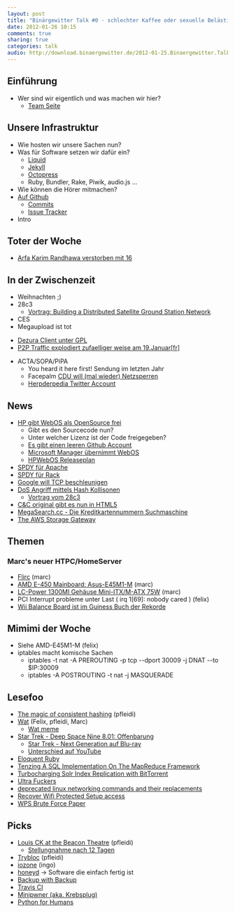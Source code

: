 ```yaml
---
layout: post
title: "Binärgewitter Talk #0 - schlechter Kaffee oder sexuelle Belästigung"
date: 2012-01-26 10:15
comments: true
sharing: true
categories: talk
audio: http://download.binaergewitter.de/2012-01-25.Binaergewitter.Talk.0.mp3 
---
```

## Einführung

- Wer sind wir eigentlich und was machen wir hier?
    * [Team Seite]( http://blog.binaergewitter.de/das-team/ )

## Unsere Infrastruktur

- Wie hosten wir unsere Sachen nun?
- Was für Software setzen wir dafür ein?
    * [Liquid]( https://github.com/shopify/liquid )
    * [Jekyll]( http://jekyllrb.com/ )
    * [Octopress]( http://octopress.org/ )
    * Ruby, Bundler, Rake, Piwik, audio.js ...
- Wie können die Hörer mitmachen?
- [Auf Github]( https://github.com/binaergewitter )
    * [Commits]( https://github.com/Binaergewitter/binaergewitter.github.com/commits/source )
    * [Issue Tracker](  https://github.com/Binaergewitter/binaergewitter.github.com/issues?sort=created&direction=desc&state=open )
 - Intro
 
## Toter der Woche
 - [Arfa Karim Randhawa verstorben mit 16](http://digitallife.today.msnbc.msn.com/_news/2012/01/14/10158059-programming-prodigy-passes-away-at-16-hear-her-philosophy-of-life )

## In der Zwischenzeit
* Weihnachten ;)
* 28c3
   - [Vortrag: Building a Distributed Satellite Ground Station Network]( http://www.youtube.com/watch?v=qeyTZ8naunk ) 
* CES
* Megaupload ist tot
 - [Dezura Client unter GPL]( http://www.pro-linux.de/news/1/17946/desura-client-im-quellcode-freigegeben.html )
 - [P2P Traffic explodiert zufaelliger weise am 19.Januar[fr]](http://www.numerama.com/magazine/21393-le-p2p-explose-apres-la-fermeture-de-megaupload.html )
* ACTA/SOPA/PiPA
    - You heard it here first! Sendung im letzten Jahr
    - Facepalm [CDU will (mal wieder) Netzsperren]( http://www.golem.de/1201/89320.html )
    - [Herpderpedia Twitter Account]( https://twitter.com/#!/herpderpedia )

## News

- [HP gibt WebOS als OpenSource frei]( http://gigaom.com/mobile/webos-lives-hp-decides-to-open-source-the-platform/ )
    * Gibt es den Sourcecode nun?
    * Unter welcher Lizenz ist der Code freigegeben?
    * [Es gibt einen leeren Github Account]( https://github.com/hpwebos )
    * [Microsoft Manager übernimmt WebOS]( http://www.golem.de/1201/89140.html )
    * [HPWebOS Releaseplan](http://www.theverge.com/2012/1/25/2732672/open-webos-10-announced )
- [SPDY für Apache]( http://www.golem.de/1112/88613.html )
- [SPDY für Rack]( https://github.com/jonasschneider/momentum )
- [Google will TCP beschleunigen]( http://www.golem.de/1201/89268.html )
- [DoS Angriff mittels Hash Kollisonen]( http://www.ocert.org/advisories/ocert-2011-003.html )
    * [Vortrag vom 28c3]( http://events.ccc.de/congress/2011/Fahrplan/events/4680.en.html )
- [C&C original gibt es nun in HTML5]( http://www.adityaravishankar.com/projects/games/command-and-conquer/ )
- [MegaSearch.cc - Die Kreditkartennummern Suchmaschine](http://krebsonsecurity.com/2012/01/megasearch-aims-to-index-fraud-site-wares/ )
- [The AWS Storage Gateway](http://www.allthingsdistributed.com/2012/01/The-AWS-Storage-Gateway.html )

## Themen

### Marc's neuer HTPC/HomeServer
  
- [Flirc](http://flirc.tv/ ) (marc)
- [AMD E-450 Mainboard: Asus-E45M1-M](https://www.amazon.de/dp/B005O43SI8/ ) (marc)
- [LC-Power 1300MI Gehäuse Mini-ITX/M-ATX 75W](https://www.amazon.de/dp/B002A2U8KI/) (marc)
- PCI Interrupt probleme unter Last ( irq 1[69]: nobody cared ) (felix)
- [Wii Balance Board ist im Guiness Buch der Rekorde]( http://www.t3.com.au/2012/01/13/wii-balance-board-enters-guinness-book-of-records/ )

## Mimimi der Woche
- Siehe AMD-E45M1-M (felix)
- iptables macht komische Sachen
  * iptables -t nat -A PREROUTING -p tcp --dport 30009 -j DNAT --to $IP:30009
  * iptables -A POSTROUTING -t nat -j MASQUERADE
 
## Lesefoo

- [The magic of consistent hashing]( http://www.paperplanes.de/2011/12/9/the-magic-of-consistent-hashing.html ) (pfleidi)
- [Wat](https://www.destroyallsoftware.com/talks/wat ) (Felix, pfleidi, Marc)
    * [Wat meme]( http://knowyourmeme.com/memes/wat )
- [Star Trek - Deep Space Nine 8.01: Offenbarung](http://www.amazon.de/gp/product/B0058NV1IY/trektrip )
  * [Star Trek - Next Generation auf Blu-ray](http://www.amazon.de/gp/product/B005OUKLG4/trektrip )
  * [Unterschied auf YouTube](http://www.youtube.com/watch?v=fHUQ3aGLa5Q )
- [Eloquent Ruby](http://amzn.to/w9FQDJ )
- [Tenzing A SQL Implementation On The MapReduce Framework](http://research.google.com/pubs/pub37200.html )
- [Turbocharging Solr Index Replication with BitTorrent](http://codeascraft.etsy.com/2012/01/23/solr-bittorrent-index-replication/ )
- [Ultra Fuckers]( http://www.amazon.de/gp/product/1933929669/retinacast-21 )
- [deprecated linux networking commands and their replacements](http://dougvitale.wordpress.com/2011/12/21/deprecated-linux-networking-commands-and-their-replacements/ )
- [Recover Wifi Protected Setup access](http://code.google.com/p/reaver-wps/ )
- [WPS Brute Force Paper](http://sviehb.files.wordpress.com/2011/12/viehboeck_wps.pdf )

## Picks

- [Louis CK at the Beacon Theatre]( https://buy.louisck.net ) (pfleidi)
    * [Stellungnahme nach 12 Tagen]( https://buy.louisck.net/news )
- [Trybloc]( http://www.trybloc.com/courses ) (pfleidi)
- [iozone](http://www.iozone.org/ ) (ingo)
- [honeyd](http://ulissesaraujo.wordpress.com/2008/12/08/deploying-honeypots-with-honeyd/ ) -> Software die einfach fertig ist
- [Backup with Backup](http://freelancing-gods.com/posts/backing_up_with_backup )
- [Travis CI]( http://travis-ci.org/ )
- [Minipwner (aka. Krebsplug)]( http://www.minipwner.com/ )
- [Python for Humans]( http://python-for-humans.heroku.com ) 

